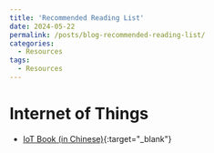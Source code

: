 ```yaml
---
title: 'Recommended Reading List'
date: 2024-05-22
permalink: /posts/blog-recommended-reading-list/
categories:
  - Resources 
tags:
  - Resources 
---
```




# Internet of Things
* [IoT Book (in Chinese)](https://iot-book.github.io/){:target="_blank"}